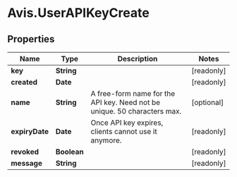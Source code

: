 # Avis.UserAPIKeyCreate

## Properties

| Name           | Type        | Description                                                              | Notes      |
| -------------- | ----------- | ------------------------------------------------------------------------ | ---------- |
| **key**        | **String**  |                                                                          | [readonly] |
| **created**    | **Date**    |                                                                          | [readonly] |
| **name**       | **String**  | A free-form name for the API key. Need not be unique. 50 characters max. | [optional] |
| **expiryDate** | **Date**    | Once API key expires, clients cannot use it anymore.                     | [readonly] |
| **revoked**    | **Boolean** |                                                                          | [readonly] |
| **message**    | **String**  |                                                                          | [readonly] |
